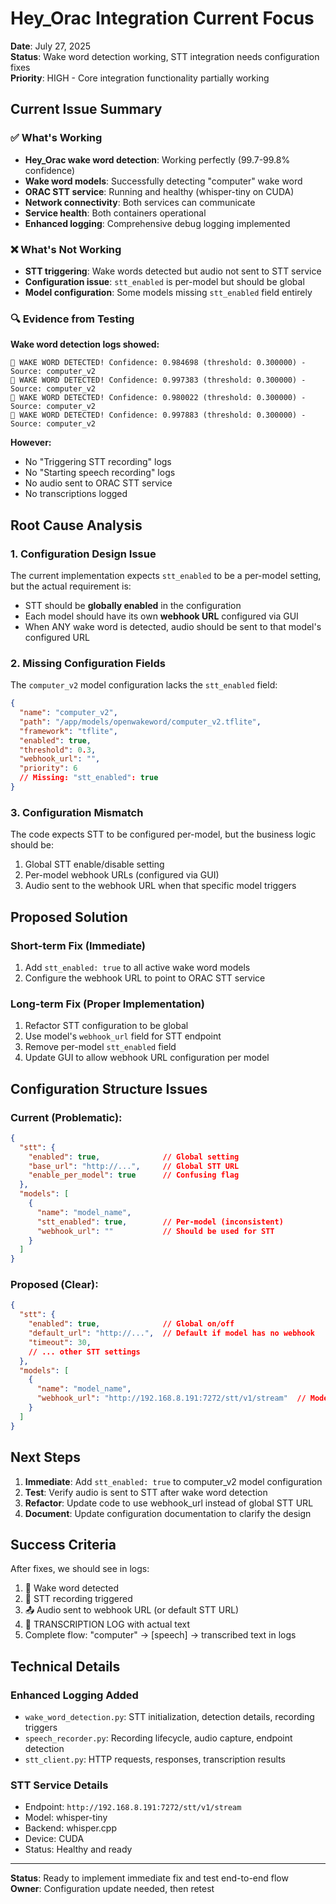 # Hey_Orac Integration Current Focus

**Date**: July 27, 2025  
**Status**: Wake word detection working, STT integration needs configuration fixes  
**Priority**: HIGH - Core integration functionality partially working

## Current Issue Summary

### ✅ What's Working
- **Hey_Orac wake word detection**: Working perfectly (99.7-99.8% confidence)
- **Wake word models**: Successfully detecting "computer" wake word
- **ORAC STT service**: Running and healthy (whisper-tiny on CUDA)
- **Network connectivity**: Both services can communicate
- **Service health**: Both containers operational
- **Enhanced logging**: Comprehensive debug logging implemented

### ❌ What's Not Working
- **STT triggering**: Wake words detected but audio not sent to STT service
- **Configuration issue**: `stt_enabled` is per-model but should be global
- **Model configuration**: Some models missing `stt_enabled` field entirely

### 🔍 Evidence from Testing

**Wake word detection logs showed:**
```
🎯 WAKE WORD DETECTED! Confidence: 0.984698 (threshold: 0.300000) - Source: computer_v2
🎯 WAKE WORD DETECTED! Confidence: 0.997383 (threshold: 0.300000) - Source: computer_v2
🎯 WAKE WORD DETECTED! Confidence: 0.980022 (threshold: 0.300000) - Source: computer_v2
🎯 WAKE WORD DETECTED! Confidence: 0.997883 (threshold: 0.300000) - Source: computer_v2
```

**However:**
- No "Triggering STT recording" logs
- No "Starting speech recording" logs
- No audio sent to ORAC STT service
- No transcriptions logged

## Root Cause Analysis

### 1. Configuration Design Issue
The current implementation expects `stt_enabled` to be a per-model setting, but the actual requirement is:
- STT should be **globally enabled** in the configuration
- Each model should have its own **webhook URL** configured via GUI
- When ANY wake word is detected, audio should be sent to that model's configured URL

### 2. Missing Configuration Fields
The `computer_v2` model configuration lacks the `stt_enabled` field:
```json
{
  "name": "computer_v2",
  "path": "/app/models/openwakeword/computer_v2.tflite",
  "framework": "tflite",
  "enabled": true,
  "threshold": 0.3,
  "webhook_url": "",
  "priority": 6
  // Missing: "stt_enabled": true
}
```

### 3. Configuration Mismatch
The code expects STT to be configured per-model, but the business logic should be:
1. Global STT enable/disable setting
2. Per-model webhook URLs (configured via GUI)
3. Audio sent to the webhook URL when that specific model triggers

## Proposed Solution

### Short-term Fix (Immediate)
1. Add `stt_enabled: true` to all active wake word models
2. Configure the webhook URL to point to ORAC STT service

### Long-term Fix (Proper Implementation)
1. Refactor STT configuration to be global
2. Use model's `webhook_url` field for STT endpoint
3. Remove per-model `stt_enabled` field
4. Update GUI to allow webhook URL configuration per model

## Configuration Structure Issues

### Current (Problematic):
```json
{
  "stt": {
    "enabled": true,              // Global setting
    "base_url": "http://...",     // Global STT URL
    "enable_per_model": true      // Confusing flag
  },
  "models": [
    {
      "name": "model_name",
      "stt_enabled": true,        // Per-model (inconsistent)
      "webhook_url": ""           // Should be used for STT
    }
  ]
}
```

### Proposed (Clear):
```json
{
  "stt": {
    "enabled": true,              // Global on/off
    "default_url": "http://...",  // Default if model has no webhook
    "timeout": 30,
    // ... other STT settings
  },
  "models": [
    {
      "name": "model_name",
      "webhook_url": "http://192.168.8.191:7272/stt/v1/stream"  // Model-specific endpoint
    }
  ]
}
```

## Next Steps

1. **Immediate**: Add `stt_enabled: true` to computer_v2 model configuration
2. **Test**: Verify audio is sent to STT after wake word detection
3. **Refactor**: Update code to use webhook_url instead of global STT URL
4. **Document**: Update configuration documentation to clarify the design

## Success Criteria

After fixes, we should see in logs:
1. 🎯 Wake word detected
2. 🎤 STT recording triggered
3. 📤 Audio sent to webhook URL (or default STT URL)
4. 📝 TRANSCRIPTION LOG with actual text
5. Complete flow: "computer" → [speech] → transcribed text in logs

## Technical Details

### Enhanced Logging Added
- `wake_word_detection.py`: STT initialization, detection details, recording triggers
- `speech_recorder.py`: Recording lifecycle, audio capture, endpoint detection
- `stt_client.py`: HTTP requests, responses, transcription results

### STT Service Details
- Endpoint: `http://192.168.8.191:7272/stt/v1/stream`
- Model: whisper-tiny
- Backend: whisper.cpp
- Device: CUDA
- Status: Healthy and ready

---

**Status**: Ready to implement immediate fix and test end-to-end flow  
**Owner**: Configuration update needed, then retest